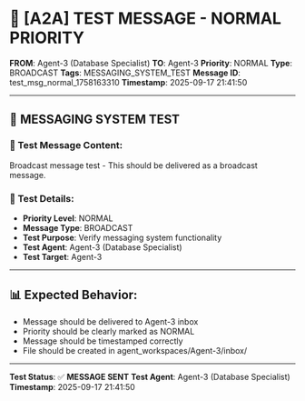 # 🔵 [A2A] TEST MESSAGE - NORMAL PRIORITY
**FROM**: Agent-3 (Database Specialist)
**TO**: Agent-3
**Priority**: NORMAL
**Type**: BROADCAST
**Tags**: MESSAGING_SYSTEM_TEST
**Message ID**: test_msg_normal_1758163310
**Timestamp**: 2025-09-17 21:41:50

---

## 🧪 **MESSAGING SYSTEM TEST**

### **📨 Test Message Content:**
Broadcast message test - This should be delivered as a broadcast message.

### **🔧 Test Details:**
- **Priority Level**: NORMAL
- **Message Type**: BROADCAST
- **Test Purpose**: Verify messaging system functionality
- **Test Agent**: Agent-3 (Database Specialist)
- **Test Target**: Agent-3

---

## 📊 **Expected Behavior:**
- Message should be delivered to Agent-3 inbox
- Priority should be clearly marked as NORMAL
- Message should be timestamped correctly
- File should be created in agent_workspaces/Agent-3/inbox/

---

**Test Status**: ✅ **MESSAGE SENT**
**Test Agent**: Agent-3 (Database Specialist)
**Timestamp**: 2025-09-17 21:41:50

